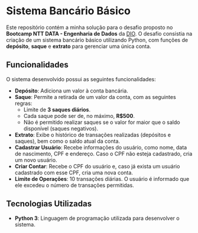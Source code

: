 # Sistema Bancário Básico

Este repositório contém a minha solução para o desafio proposto no **Bootcamp NTT DATA - Engenharia de Dados** da [DIO](https://www.dio.me/). O desafio consistia na criação de um sistema bancário básico utilizando Python, com funções de **depósito**, **saque** e **extrato** para gerenciar uma única conta.

## Funcionalidades

O sistema desenvolvido possui as seguintes funcionalidades:

- **Depósito**: Adiciona um valor à conta bancária.
- **Saque**: Permite a retirada de um valor da conta, com as seguintes regras:
  - Limite de **3 saques diários**.
  - Cada saque pode ser de, no máximo, **R$500**.
  - Não é permitido realizar saques se o valor for maior que o saldo disponível (saques negativos).
- **Extrato**: Exibe o histórico de transações realizadas (depósitos e saques), bem como o saldo atual da conta.
- **Cadastrar Usuário**: Recebe informações do usuário, como nome, data de nascimento, CPF e endereço. Caso o CPF não esteja cadastrado, cria um novo usuário.
- **Criar Contar**: Recebe o CPF do usuário e, caso já exista um usuário cadastrado com esse CPF, cria uma nova conta.
- **Limite de Operações**: 10 transações diárias. O usuário é informado que ele excedeu o número de transações permitidas.

## Tecnologias Utilizadas

- **Python 3**: Linguagem de programação utilizada para desenvolver o sistema.
